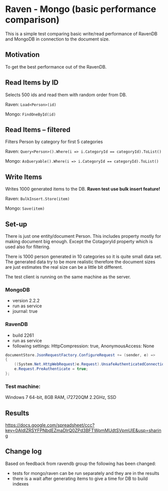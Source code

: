 Raven - Mongo (basic performance comparison)
============
This is a simple test comparing basic write/read performance of RavenDB and MongoDB 
in connection to the document size.

Motivation
----------
To get the best performance out of the RavenDB.

Read Items by ID
----------------
Selects 500 ids and read them with random order from DB. 

Raven: `Load<Person>(id)`

Mongo: `FindOneById(id)`

Read Items – filtered
---------------------
Filters Person by category for first 5 categories 

Raven: `Query<Person>().Where(i => i.CategoryId == categoryId).ToList()`

Mongo: `AsQueryable().Where(i => i.CategoryId == categoryId).ToList()`

Write Items
-----------
Writes 1000 generated items to the DB. **Raven test use bulk insert feature!**

Raven: `BulkInsert.Store(item)`

Mongo: `Save(item)`

Set-up
-------
There is just one entity/document Person. This includes property mostly for making 
document big enough. Except the CotagoryId property which is used also for filtering.

There is 1000 person generated in 10 categories so it is quite small data set. 
The generated data try to be more realistic therefore the document sizes are just 
estimates the real size can be a little bit different.

The test client is running on the same machine as the server.

### MongoDB
- version 2.2.2
- run as service
- journal: true

### RavenDB
- build 2261
- run as service
- following settings: HttpCompression: true, AnonymousAccess: None

```c#
documentStore.JsonRequestFactory.ConfigureRequest += (sender, e) =>
{
    ((System.Net.HttpWebRequest)e.Request).UnsafeAuthenticatedConnectionSharing = true;
    e.Request.PreAuthenticate = true;
};
```

### Test machine:
Windows 7 64-bit, 8GB RAM, i72720QM 2.2GHz, SSD

Results
-------
https://docs.google.com/spreadsheet/ccc?key=0AldlZRSYFPNbdEZmaDlrQ0ZPd3BFTWpmMUdtSVpmUlE&usp=sharing

Change log
----------
Based on feedback from ravendb group the following has been changed:
- tests for mongo/raven can be run separately and they are in the results
- there is a wait after generating items to give a time for DB to build indexes